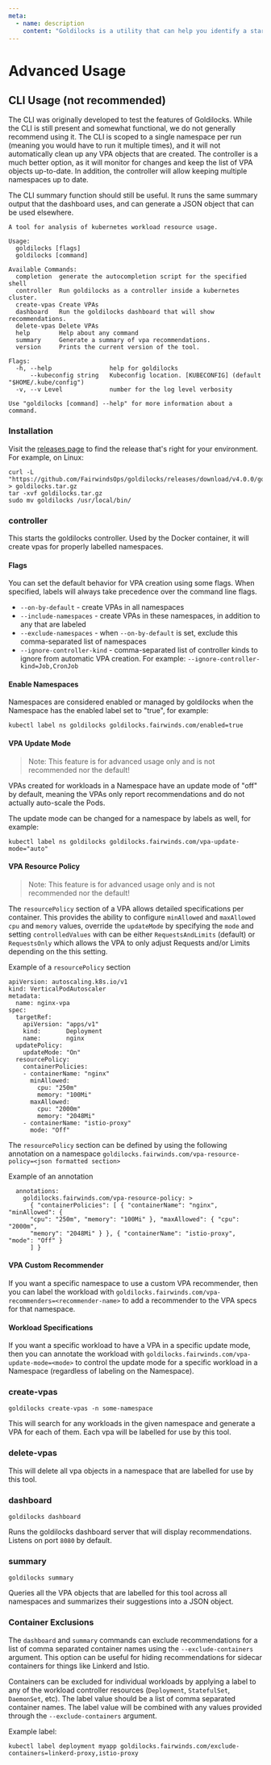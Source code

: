 ```yaml
---
meta:
  - name: description
    content: "Goldilocks is a utility that can help you identify a starting point for resource requests and limits. Here are some advanced usages."
---
```

# Advanced Usage

## CLI Usage (not recommended)

The CLI was originally developed to test the features of Goldilocks. While the CLI is still present and somewhat functional, we do not generally recommend using it. The CLI is scoped to a single namespace per run (meaning you would have to run it multiple times), and it will not automatically clean up any VPA objects that are created. The controller is a much better option, as it will monitor for changes and keep the list of VPA objects up-to-date. In addition, the controller will allow keeping multiple namespaces up to date.

The CLI summary function should still be useful. It runs the same summary output that the dashboard uses, and can generate a JSON object that can be used elsewhere.

```
A tool for analysis of kubernetes workload resource usage.

Usage:
  goldilocks [flags]
  goldilocks [command]

Available Commands:
  completion  generate the autocompletion script for the specified shell
  controller  Run goldilocks as a controller inside a kubernetes cluster.
  create-vpas Create VPAs
  dashboard   Run the goldilocks dashboard that will show recommendations.
  delete-vpas Delete VPAs
  help        Help about any command
  summary     Generate a summary of vpa recommendations.
  version     Prints the current version of the tool.

Flags:
  -h, --help                help for goldilocks
      --kubeconfig string   Kubeconfig location. [KUBECONFIG] (default "$HOME/.kube/config")
  -v, --v Level             number for the log level verbosity

Use "goldilocks [command] --help" for more information about a command.
```

### Installation

Visit the [releases page](https://github.com/FairwindsOps/goldilocks/releases) to find the release
that's right for your environment. For example, on Linux:
```
curl -L "https://github.com/FairwindsOps/goldilocks/releases/download/v4.0.0/goldilocks_4.0.0_linux_amd64.tar.gz" > goldilocks.tar.gz
tar -xvf goldilocks.tar.gz
sudo mv goldilocks /usr/local/bin/
```

### controller

This starts the goldilocks controller. Used by the Docker container, it will create vpas for properly labelled namespaces.

#### Flags
You can set the default behavior for VPA creation using some flags. When specified, labels will always take precedence over the command line flags.

* `--on-by-default` - create VPAs in all namespaces
* `--include-namespaces` - create VPAs in these namespaces, in addition to any that are labeled
* `--exclude-namespaces` - when `--on-by-default` is set, exclude this comma-separated list of namespaces
* `--ignore-controller-kind` - comma-separated list of controller kinds to ignore from automatic VPA creation. For example: `--ignore-controller-kind=Job,CronJob`

#### Enable Namespaces

Namespaces are considered enabled or managed by goldilocks when the Namespace
has the enabled label set to "true", for example:

```
kubectl label ns goldilocks goldilocks.fairwinds.com/enabled=true
```

#### VPA Update Mode

> Note: This feature is for advanced usage only and is not recommended nor the default!

VPAs created for workloads in a Namespace have an update mode of "off" by
default, meaning the VPAs only report recommendations and do not actually
auto-scale the Pods.

The update mode can be changed for a namespace by labels as well, for example:

```
kubectl label ns goldilocks goldilocks.fairwinds.com/vpa-update-mode="auto"
```

#### VPA Resource Policy

> Note: This feature is for advanced usage only and is not recommended nor the default!

The `resourcePolicy` section of a VPA allows detailed specifications per container.  This provides the ability to configure `minAllowed` and `maxAllowed` `cpu` and `memory` values, override the `updateMode` by specifying the `mode` and setting `controlledValues` with can be either `RequestsAndLimits` (default) or `RequestsOnly` which allows the VPA to only adjust Requests and/or Limits depending on the this setting.

Example of a `resourcePolicy` section

```
apiVersion: autoscaling.k8s.io/v1
kind: VerticalPodAutoscaler
metadata:
  name: nginx-vpa
spec:
  targetRef:
    apiVersion: "apps/v1"
    kind:       Deployment
    name:       nginx
  updatePolicy:
    updateMode: "On"
  resourcePolicy:
    containerPolicies:
    - containerName: "nginx"
      minAllowed:
        cpu: "250m"
        memory: "100Mi"
      maxAllowed:
        cpu: "2000m"
        memory: "2048Mi"
    - containerName: "istio-proxy"
      mode: "Off"
```

The `resourcePolicy` section can be defined by using the following annotation on a namespace `goldilocks.fairwinds.com/vpa-resource-policy=<json formatted section>`

Example of an annotation

```
  annotations:
    goldilocks.fairwinds.com/vpa-resource-policy: >
      { "containerPolicies": [ { "containerName": "nginx", "minAllowed": {
      "cpu": "250m", "memory": "100Mi" }, "maxAllowed": { "cpu": "2000m",
      "memory": "2048Mi" } }, { "containerName": "istio-proxy", "mode": "Off" }
      ] }
```
#### VPA Custom Recommender

If you want a specific namespace to use a custom VPA recommender,
then you can label the workload with `goldilocks.fairwinds.com/vpa-recommenders=<recommender-name>`
to add a recommender to the VPA specs for that namespace.

#### Workload Specifications

If you want a specific workload to have a VPA in a specific update mode,
then you can annotate the workload with `goldilocks.fairwinds.com/vpa-update-mode=<mode>`
to control the update mode for a specific workload in a Namespace (regardless of labeling on the Namespace).

### create-vpas

`goldilocks create-vpas -n some-namespace`

This will search for any workloads in the given namespace and generate a VPA for each of them.  Each vpa will be labelled for use by this tool.

### delete-vpas

This will delete all vpa objects in a namespace that are labelled for use by this tool.

### dashboard

`goldilocks dashboard`

Runs the goldilocks dashboard server that will display recommendations. Listens on port `8080` by default.

### summary

`goldilocks summary`

Queries all the VPA objects that are labelled for this tool across all namespaces and summarizes their suggestions into a JSON object.

### Container Exclusions

The `dashboard` and `summary` commands can exclude recommendations for a list of comma separated container names using the `--exclude-containers` argument. This option can be useful for hiding recommendations for sidecar containers for things like Linkerd and Istio.

Containers can be excluded for individual workloads by applying a label to any of the workload controller resources (`Deployment`, `StatefulSet`, `DaemonSet`, etc). The label value should be a list of comma separated container names. The label value will be combined with any values provided through the `--exclude-containers` argument.

Example label:

`kubectl label deployment myapp goldilocks.fairwinds.com/exclude-containers=linkerd-proxy,istio-proxy`
